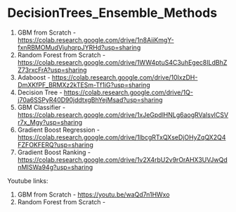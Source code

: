 # DecisionTrees_Ensemble_Methods

1. GBM from Scratch - https://colab.research.google.com/drive/1n8AiiKmgY-fxnRBMOMudVjuhqrpJYRHd?usp=sharing
2. Random Forest from Scratch - https://colab.research.google.com/drive/1WW4ptuS4C3uhEgec8ILdBhZZ73rxcFrA?usp=sharing
3. Adaboost - https://colab.research.google.com/drive/10IxzDH-DmXKfPF_BRMXz2kTESm-Tf1iG?usp=sharing
4. Decision Tree - https://colab.research.google.com/drive/1Q-j70a6SSPyR40D90jddtxgBhYejMsad?usp=sharing
5. GBM Classifier - https://colab.research.google.com/drive/1xJeGpdlHNLg6aogRValsvlCSVr7x_Mgy?usp=sharing
6. Gradient Boost Regression - https://colab.research.google.com/drive/1lbcgRTxQXseDjOHyZqQX2Q4FZFOKFERQ?usp=sharing
7. Gradient Boost Ranking - https://colab.research.google.com/drive/1v2X4rbU2v9rOrAHX3UVJwQdnMISWa94g?usp=sharing

Youtube links:
1. GBM from Scratch - https://youtu.be/waQd7n1HWxo
2. Random Forest from Scratch - 
